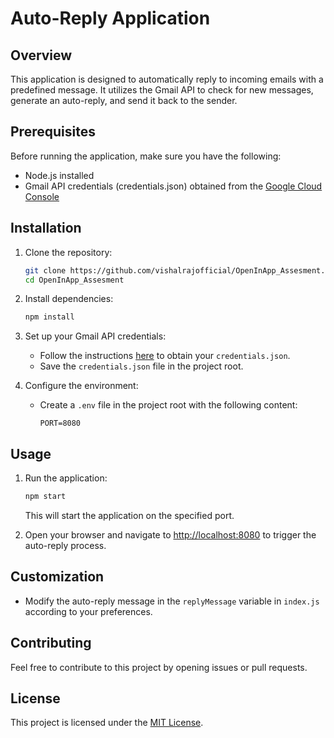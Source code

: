 # Auto-Reply Application

## Overview
This application is designed to automatically reply to incoming emails with a predefined message. It utilizes the Gmail API to check for new messages, generate an auto-reply, and send it back to the sender.

## Prerequisites
Before running the application, make sure you have the following:

- Node.js installed
- Gmail API credentials (credentials.json) obtained from the [Google Cloud Console](https://console.developers.google.com/)

## Installation
1. Clone the repository:
   ```bash
   git clone https://github.com/vishalrajofficial/OpenInApp_Assesment.git
   cd OpenInApp_Assesment
   ```

2. Install dependencies:
   ```bash
   npm install
   ```

3. Set up your Gmail API credentials:
   - Follow the instructions [here](https://developers.google.com/gmail/api/quickstart) to obtain your `credentials.json`.
   - Save the `credentials.json` file in the project root.

4. Configure the environment:
   - Create a `.env` file in the project root with the following content:
     ```env
     PORT=8080
     ```

## Usage
1. Run the application:
   ```bash
   npm start
   ```
   This will start the application on the specified port.

2. Open your browser and navigate to [http://localhost:8080](http://localhost:8080) to trigger the auto-reply process.

## Customization
- Modify the auto-reply message in the `replyMessage` variable in `index.js` according to your preferences.

## Contributing
Feel free to contribute to this project by opening issues or pull requests.

## License
This project is licensed under the [MIT License](LICENSE).